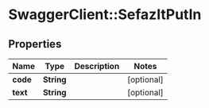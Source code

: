 # SwaggerClient::SefazItPutIn

## Properties
Name | Type | Description | Notes
------------ | ------------- | ------------- | -------------
**code** | **String** |  | [optional] 
**text** | **String** |  | [optional] 


